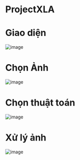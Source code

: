 # ProjectXLA
# Giao diện
![image](https://github.com/kienyk02/ProjectXLA/assets/125575065/f8aa7720-c806-42c7-b91d-cab5a40b2dce)
# Chọn Ảnh
![image](https://github.com/kienyk02/ProjectXLA/assets/125575065/ce0bee3c-595b-43d8-978f-9dd6800eaa7f)
# Chọn thuật toán
![image](https://github.com/kienyk02/ProjectXLA/assets/125575065/72c30781-0ce0-4f70-b8f2-1553c04b6a13)
# Xử lý ảnh
![image](https://github.com/kienyk02/ProjectXLA/assets/125575065/5ae1f5f4-1f20-4fe4-bb31-75252ae92888)
